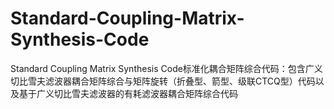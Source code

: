# Standard-Coupling-Matrix-Synthesis-Code
Standard Coupling Matrix Synthesis Code标准化耦合矩阵综合代码：包含广义切比雪夫滤波器耦合矩阵综合与矩阵旋转（折叠型、箭型、级联CTCQ型）代码以及基于广义切比雪夫滤波器的有耗滤波器耦合矩阵综合代码
